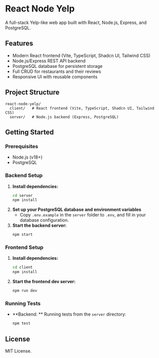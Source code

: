 # React Node Yelp

A full-stack Yelp-like web app built with React, Node.js, Express, and PostgreSQL.

## Features

-   Modern React frontend (Vite, TypeScript, Shadcn UI, Tailwind CSS)
-   Node.js/Express REST API backend
-   PostgreSQL database for persistent storage
-   Full CRUD for restaurants and their reviews
-   Responsive UI with reusable components

## Project Structure

```
react-node-yelp/
  client/   # React frontend (Vite, TypeScript, Shadcn UI, Tailwind CSS)
  server/   # Node.js backend (Express, PostgreSQL)
```

## Getting Started

### Prerequisites

-   Node.js (v18+)
-   PostgreSQL

### Backend Setup

1. **Install dependencies:**
    ```sh
    cd server
    npm install
    ```
2. **Set up your PostgreSQL database and environment variables**
    - Copy `.env.example` in the `server` folder to `.env`, and fill in your database configuration.
3. **Start the backend server:**
    ```sh
    npm start
    ```

### Frontend Setup

1. **Install dependencies:**
    ```sh
    cd client
    npm install
    ```
2. **Start the frontend dev server:**
    ```sh
    npm run dev
    ```

### Running Tests

-   **Backend: **
    Running tests from the `server` directory:
    ```sh
    npm test
    ```

## License

MIT License.
